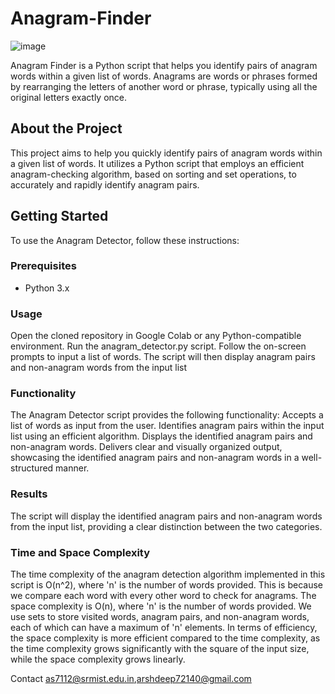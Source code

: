 # Anagram-Finder

![image](https://github.com/deeparsh7/AnagramFinder/assets/121679549/04e0ab8a-6476-4dc9-a676-305c911019fe)


Anagram Finder is a Python script that helps you identify pairs of anagram words within a given list of words. Anagrams are words or phrases formed by rearranging the letters of another word or phrase, typically using all the original letters exactly once.

## About the Project

This project aims to help you quickly identify pairs of anagram words within a given list of words. It utilizes a Python script that employs an efficient anagram-checking algorithm, based on sorting and set operations, to accurately and rapidly identify anagram pairs.

## Getting Started

To use the Anagram Detector, follow these instructions:

### Prerequisites

- Python 3.x

### Usage

Open the cloned repository in Google Colab or any Python-compatible environment.
Run the anagram_detector.py script.
Follow the on-screen prompts to input a list of words.
The script will then display anagram pairs and non-anagram words from the input list

### Functionality
The Anagram Detector script provides the following functionality:
Accepts a list of words as input from the user.
Identifies anagram pairs within the input list using an efficient algorithm.
Displays the identified anagram pairs and non-anagram words.
Delivers clear and visually organized output, showcasing the identified anagram pairs and non-anagram words in a well-structured manner.

### Results
The script will display the identified anagram pairs and non-anagram words from the input list, providing a clear distinction between the two categories.

### Time and Space Complexity

The time complexity of the anagram detection algorithm implemented in this script is O(n^2), where 'n' is the number of words provided. This is because we compare each word with every other word to check for anagrams.
The space complexity is O(n), where 'n' is the number of words provided. We use sets to store visited words, anagram pairs, and non-anagram words, each of which can have a maximum of 'n' elements.
In terms of efficiency, the space complexity is more efficient compared to the time complexity, as the time complexity grows significantly with the square of the input size, while the space complexity grows linearly.

Contact
as7112@srmist.edu.in,arshdeep72140@gmail.com
